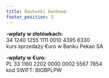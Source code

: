 ```yaml
---
title: Rachunki bankowe
footer_position: 3
---
```


**\-wpłaty w złotówkach:**\
34 1240 1255 1111 0010 4395 6330\
kurs sprzedaży €uro w Banku Pekao SA

**\-wpłaty w €uro:**\
PL 33 1160 2202 0000 0002 5567 7854\
kod SWIFT: BIGBPLPW
